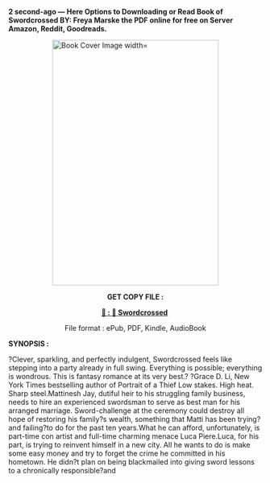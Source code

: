 <p><strong>2 second-ago &mdash; Here Options to Downloading or Read Book of Swordcrossed BY: Freya Marske the PDF online for free on Server Amazon, Reddit, Goodreads.</strong></p><p><a href="https://uk.ebookarea.xyz/?book=204309713-swordcrossed"><img style="display: block; margin-left: auto; margin-right: auto;" src="https://i.gr-assets.com/images/S/compressed.photo.goodreads.com/books/1721933486l/204309713.jpg" alt="Book Cover Image width=" width="330" height="488" /></a></p><p style="text-align: center;"><strong>GET COPY FILE :</strong></p><p style="text-align: center;"><strong><a href="https://uk.ebookarea.xyz/?book=204309713-swordcrossed" target="_blank" rel="noopener">📢 : 🔗 Swordcrossed</a>&nbsp;</strong></p><p style="text-align: center;">File format : ePub, PDF, Kindle, AudioBook</p><p><strong>SYNOPSIS :</strong></p><p>
  ?Clever, sparkling, and perfectly indulgent, Swordcrossed feels like stepping into a party already in full swing. Everything is possible; everything is wondrous. This is fantasy romance at its very best.? ?Grace D. Li, New York Times bestselling author of Portrait of a Thief
Low stakes. High heat. Sharp steel.Mattinesh Jay, dutiful heir to his struggling family business, needs to hire an experienced swordsman to serve as best man for his arranged marriage. Sword-challenge at the ceremony could destroy all hope of restoring his family?s wealth, something that Matti has been trying?and failing?to do for the past ten years.What he can afford, unfortunately, is part-time con artist and full-time charming menace Luca Piere.Luca, for his part, is trying to reinvent himself in a new city. All he wants to do is make some easy money and try to forget the crime he committed in his hometown. He didn?t plan on being blackmailed into giving sword lessons to a chronically responsible?and </p>

